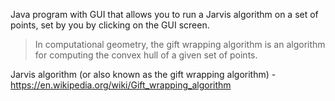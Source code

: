 Java program with GUI that allows you to run a Jarvis algorithm on a set of points, set by you by clicking on the GUI screen.

> In computational geometry, the gift wrapping algorithm is an algorithm for computing the convex hull of a given set of points.

Jarvis algorithm (or also known as the gift wrapping algorithm) - https://en.wikipedia.org/wiki/Gift_wrapping_algorithm
